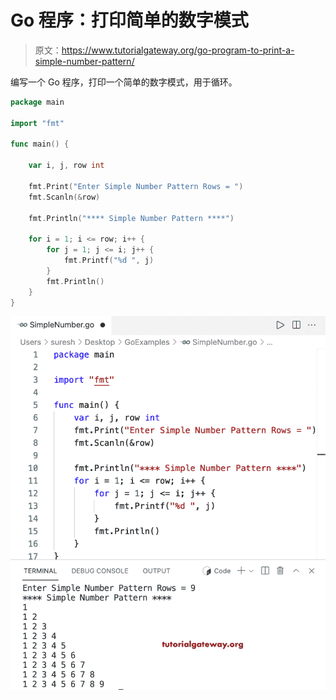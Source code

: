 # Go 程序：打印简单的数字模式

> 原文：<https://www.tutorialgateway.org/go-program-to-print-a-simple-number-pattern/>

编写一个 Go 程序，打印一个简单的数字模式，用于循环。

```go
package main

import "fmt"

func main() {

	var i, j, row int

	fmt.Print("Enter Simple Number Pattern Rows = ")
	fmt.Scanln(&row)

	fmt.Println("**** Simple Number Pattern ****")

	for i = 1; i <= row; i++ {
		for j = 1; j <= i; j++ {
			fmt.Printf("%d ", j)
		}
		fmt.Println()
	}
}
```

![Go Program to Print a Simple Number Pattern](img/f8db0d19504f9f2963fdff4b0f6024d7.png)